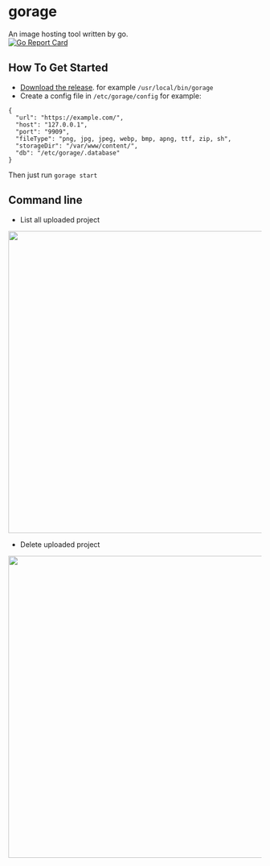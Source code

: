 # gorage
An image hosting tool written by go.  
[![Go Report Card](https://goreportcard.com/badge/github.com/moonagic/gorage)](https://goreportcard.com/report/github.com/moonagic/gorage)

## How To Get Started
* [Download the release](https://github.com/moonagic/gorage/releases). for example `/usr/local/bin/gorage`
* Create a config file in `/etc/gorage/config`
for example:
```
{
  "url": "https://example.com/",
  "host": "127.0.0.1",
  "port": "9909",
  "fileType": "png, jpg, jpeg, webp, bmp, apng, ttf, zip, sh",
  "storageDir": "/var/www/content/",
  "db": "/etc/gorage/.database"
}
```
Then just run `gorage start`

## Command line
* List all uploaded project
<img src="https://github.com/moonagic/gorage/blob/master/images/list.png" width="600">

* Delete uploaded project
<img src="https://github.com/moonagic/gorage/blob/master/images/delete.png" width="600">

